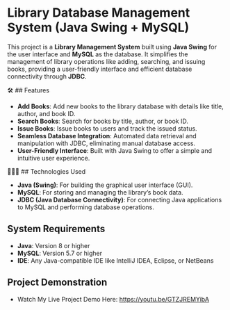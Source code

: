 # Library Database Management System (Java Swing + MySQL)

This project is a **Library Management System** built using **Java Swing** for the user interface and **MySQL** as the database. It simplifies the management of library operations like adding, searching, and issuing books, providing a user-friendly interface and efficient database connectivity through **JDBC**.

🛠️ ## Features 

- **Add Books**: Add new books to the library database with details like title, author, and book ID.
- **Search Books**: Search for books by title, author, or book ID.
- **Issue Books**: Issue books to users and track the issued status.
- **Seamless Database Integration**: Automated data retrieval and manipulation with JDBC, eliminating manual database access.
- **User-Friendly Interface**: Built with Java Swing to offer a simple and intuitive user experience.

👩🏻‍💻 ## Technologies Used

- **Java (Swing)**: For building the graphical user interface (GUI).
- **MySQL**: For storing and managing the library’s book data.
- **JDBC (Java Database Connectivity)**: For connecting Java applications to MySQL and performing database operations.

## System Requirements

- **Java**: Version 8 or higher
- **MySQL**: Version 5.7 or higher
- **IDE**: Any Java-compatible IDE like IntelliJ IDEA, Eclipse, or NetBeans

## Project Demonstration

- Watch My Live Project Demo Here:
https://youtu.be/GTZJREMYibA
